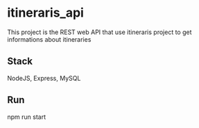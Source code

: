 itineraris_api
==============

This project is the REST web API that use itineraris project to get informations about itineraries

Stack
-----

NodeJS, Express, MySQL

Run
----

npm run start
